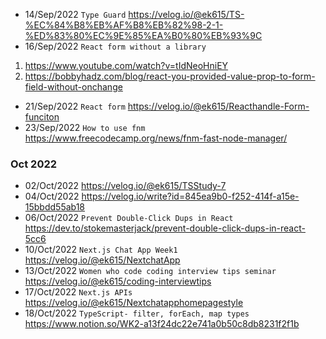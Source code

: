 - 14/Sep/2022 `Type Guard`  https://velog.io/@ek615/TS-%EC%84%B8%EB%AF%B8%EB%82%98-2-1-%ED%83%80%EC%9E%85%EA%B0%80%EB%93%9C
- 16/Sep/2022 `React form without a library`
1. https://www.youtube.com/watch?v=tIdNeoHniEY
2. https://bobbyhadz.com/blog/react-you-provided-value-prop-to-form-field-without-onchange 
- 21/Sep/2022 `React form` https://velog.io/@ek615/Reacthandle-Form-funciton
- 23/Sep/2022 `How to use fnm` https://www.freecodecamp.org/news/fnm-fast-node-manager/

### Oct 2022 
- 02/Oct/2022 https://velog.io/@ek615/TSStudy-7
- 04/Oct/2022 https://velog.io/write?id=845ea9b0-f252-414f-a15e-15bbdd55ab18
- 06/Oct/2022  `Prevent Double-Click Dups in React` https://dev.to/stokemasterjack/prevent-double-click-dups-in-react-5cc6
- 10/Oct/2022 `Next.js Chat App Week1` https://velog.io/@ek615/NextchatApp
- 13/Oct/2022 `Women who code coding interview tips seminar` https://velog.io/@ek615/coding-interviewtips
- 17/Oct/2022 `Next.js APIs` https://velog.io/@ek615/Nextchatapphomepagestyle
- 18/Oct/2022 `TypeScript- filter, forEach, map types` https://www.notion.so/WK2-a13f24dc22e741a0b50c8db8231f2f1b
